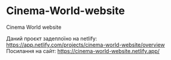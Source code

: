 # Cinema-World-website
Cinema World website

Даний проєкт задеплоїно на netlify: https://app.netlify.com/projects/cinema-world-website/overview
Посилання на сайт: https://cinema-world-website.netlify.app/
